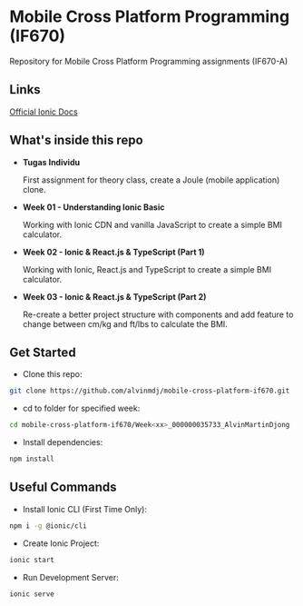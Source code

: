 # Mobile Cross Platform Programming (IF670)
Repository for Mobile Cross Platform Programming assignments (IF670-A)

## Links
[Official Ionic Docs](https://ionicframework.com/docs/intro/cli)

## What's inside this repo

- **Tugas Individu**
  
  First assignment for theory class, create a Joule (mobile application) clone.

- **Week 01 - Understanding Ionic Basic**

  Working with Ionic CDN and vanilla JavaScript to create a simple BMI calculator.

- **Week 02 - Ionic & React.js & TypeScript (Part 1)**
  
  Working with Ionic, React.js and TypeScript to create a simple BMI calculator.

- **Week 03 - Ionic & React.js & TypeScript (Part 2)**
  
  Re-create a better project structure with components and add feature to change between cm/kg and ft/lbs to calculate the BMI.

## Get Started
- Clone this repo:
```sh
git clone https://github.com/alvinmdj/mobile-cross-platform-if670.git
```

- cd to folder for specified week:
```sh
cd mobile-cross-platform-if670/Week<xx>_000000035733_AlvinMartinDjong
```

- Install dependencies:
```sh
npm install
```

## Useful Commands
- Install Ionic CLI (First Time Only):
```sh
npm i -g @ionic/cli
```

- Create Ionic Project:
```sh
ionic start
```

- Run Development Server:
```sh
ionic serve
```
